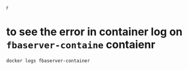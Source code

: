 r
# to see the error in container log on `fbaserver-containe` contaienr
```bash
docker logs fbaserver-container
```